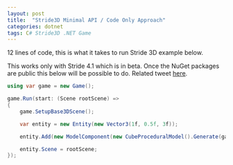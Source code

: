 ```yaml
---
layout: post
title:  "Stride3D Minimal API / Code Only Approach"
categories: dotnet
tags: C# Stride3D .NET Game
---
```

12 lines of code, this is what it takes to run Stride 3D example below.

This works only with Stride 4.1 which is in beta. Once the NuGet packages are public this below will be possible to do. Related tweet [here](https://twitter.com/VasoElias/status/1525162302487543809).

```csharp
using var game = new Game();

game.Run(start: (Scene rootScene) =>
{
    game.SetupBase3DScene();

    var entity = new Entity(new Vector3(1f, 0.5f, 3f));

    entity.Add(new ModelComponent(new CubeProceduralModel().Generate(game.Services)));

    entity.Scene = rootScene;
});
```